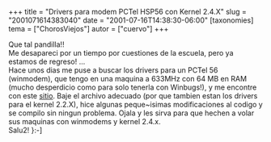 +++
title = "Drivers para modem PCTel HSP56 con Kernel 2.4.X"
slug = "2001071614383040"
date = "2001-07-16T14:38:30-06:00"
[taxonomies]
tema = ["ChorosViejos"]
autor = ["cuervo"]
+++

Que tal pandilla!!  
Me desapareci por un tiempo por cuestiones de la escuela, pero ya
estamos de regreso! ...  
Hace unos dias me puse a buscar los drivers para un PCTel 56 (winmodem),
que tengo en una maquina a 633MHz con 64 MB en RAM (mucho desperdicio
como para solo tenerla con Winbugs!), y me encontre con este
[sitio](http://www.medres.ch/~jstifter/linux/pctel.html). Baje el
archivo adecuado (por que tambien estan los drivers para el kernel
2.2.X), hice algunas peque\~isimas modificaciones al codigo y se compilo
sin ningun problema. Ojala y les sirva para que hechen a volar sus
maquinas con winmodems y kernel 2.4.x.  
Salu2! }:-\]

